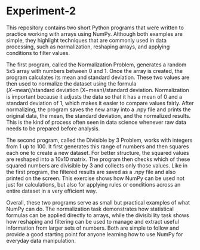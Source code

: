 # Experiment-2
This repository contains two short Python programs that were written to practice working with arrays using NumPy. Although both examples are simple, they highlight techniques that are commonly used in data processing, such as normalization, reshaping arrays, and applying conditions to filter values. 

The first program, called the Normalization Problem, generates a random 5x5 array with numbers between 0 and 1. Once the array is created, the program calculates its mean and standard deviation. These two values are then used to normalize the dataset using the formula (𝑋−mean)/standard deviation (X−mean)/standard deviation. Normalization is important because it adjusts the data so that it has a mean of 0 and a standard deviation of 1, which makes it easier to compare values fairly. After normalizing, the program saves the new array into a .npy file and prints the original data, the mean, the standard deviation, and the normalized results. This is the kind of process often seen in data science whenever raw data needs to be prepared before analysis. 

The second program, called the Divisible by 3 Problem, works with integers from 1 up to 100. It first generates this range of numbers and then squares each one to create a new dataset. For better structure, the squared values are reshaped into a 10x10 matrix. The program then checks which of these squared numbers are divisible by 3 and collects only those values. Like in the first program, the filtered results are saved as a .npy file and also printed on the screen. This exercise shows how NumPy can be used not just for calculations, but also for applying rules or conditions across an entire dataset in a very efficient way. 

Overall, these two programs serve as small but practical examples of what NumPy can do. The normalization task demonstrates how statistical formulas can be applied directly to arrays, while the divisibility task shows how reshaping and filtering can be used to manage and extract useful information from larger sets of numbers. Both are simple to follow and provide a good starting point for anyone learning how to use NumPy for everyday data manipulation.
